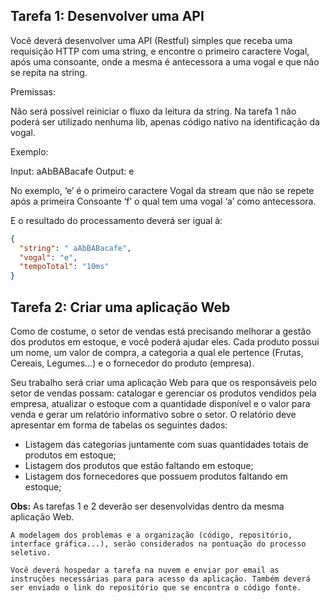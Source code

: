 ## Tarefa 1: Desenvolver uma API

Você deverá desenvolver uma API (Restful) simples que receba uma requisição HTTP com uma string, e encontre o primeiro caractere Vogal, após uma consoante, onde a mesma é antecessora a uma vogal e que não se repita na string.

Premissas:

Não será possível reiniciar o fluxo da leitura da string.
Na tarefa 1 não poderá ser utilizado nenhuma lib, apenas código nativo na identificação da vogal.

Exemplo:

Input: aAbBABacafe
Output: e

No exemplo, ‘e’ é o primeiro caractere Vogal da stream que não se repete após a primeira Consoante ‘f’ o qual tem uma vogal ‘a’ como antecessora.

E o resultado do processamento deverá ser igual à:
```json
{
  "string": " aAbBABacafe",
  "vogal": "e",
  "tempoTotal": "10ms"
}
```

## Tarefa 2: Criar uma aplicação Web

Como de costume, o setor de vendas está precisando melhorar a gestão dos produtos em estoque, e você poderá ajudar eles. Cada produto possui um nome, um valor de compra, a categoria a qual ele pertence (Frutas, Cereais, Legumes…) e o fornecedor do produto (empresa). 

Seu trabalho será criar uma aplicação Web para que os responsáveis pelo setor de vendas possam: catalogar e gerenciar os produtos vendidos pela empresa, atualizar o estoque com a quantidade disponível e o valor para venda e gerar um relatório informativo sobre o setor. O relatório deve apresentar em forma de tabelas os seguintes dados: 
- Listagem das categorias juntamente com suas quantidades totais de produtos em estoque;
- Listagem dos produtos que estão faltando em estoque;
- Listagem dos fornecedores que possuem produtos faltando em estoque;

**Obs:** As tarefas 1 e 2 deverão ser desenvolvidas dentro da mesma aplicação Web.

``A modelagem dos problemas e a organização (código, repositório, interface gráfica...), serão considerados na pontuação do processo seletivo.``

``Você deverá hospedar a tarefa na nuvem e enviar por email as instruções necessárias para para acesso da aplicação. Também deverá ser enviado o link do repositório que se encontra o código fonte.``

